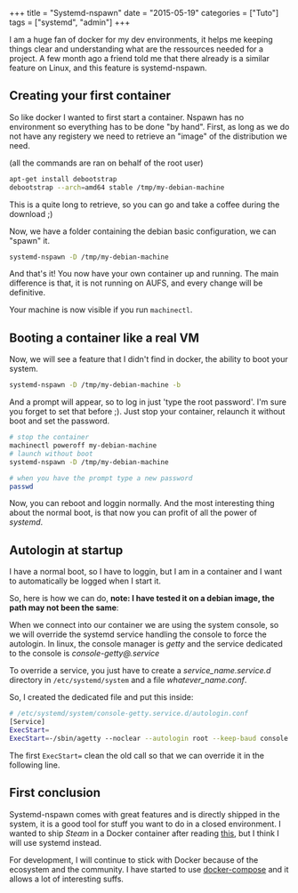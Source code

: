 +++
title = "Systemd-nspawn"
date = "2015-05-19"
categories = ["Tuto"]
tags = ["systemd", "admin"]
+++

I am a huge fan of docker for my dev environments, it helps me keeping things
clear and understanding what are the ressources needed for a project.
A few month ago a friend told me that there already is a similar feature on
Linux, and this feature is systemd-nspawn.

## Creating your first container

So like docker I wanted to first start a container. Nspawn has no environment
so everything has to be done "by hand". First, as long as we do not have any
registery we need to retrieve an "image" of the distribution we need.

(all the commands are ran on behalf of the root user)
```bash
apt-get install debootstrap
debootstrap --arch=amd64 stable /tmp/my-debian-machine
```

This is a quite long to retrieve, so you can go and take a coffee during the
download ;)

Now, we have a folder containing the debian basic configuration, we can "spawn"
it.

```bash
systemd-nspawn -D /tmp/my-debian-machine
```

And that's it! You now have your own container up and running.
The main difference is that, it is not running on AUFS, and every change will
be definitive.

Your machine is now visible if you run `machinectl`.

## Booting a container like a real VM

Now, we will see a feature that I didn't find in docker, the ability to boot
your system.

```bash
systemd-nspawn -D /tmp/my-debian-machine -b
```

And a prompt will appear, so to log in just 'type the root password'.
I'm sure you forget to set that before ;). Just stop your container,
relaunch it without boot and set the password.

```bash
# stop the container
machinectl poweroff my-debian-machine
# launch without boot
systemd-nspawn -D /tmp/my-debian-machine

# when you have the prompt type a new password
passwd
```

Now, you can reboot and loggin normally. And the most interesting thing about
the normal boot, is that now you can profit of all the power of *systemd*.

## Autologin at startup

I have a normal boot, so I have to loggin, but I am in a container and I want
to automatically be logged when I start it.

So, here is how we can do,
**note: I have tested it on a debian image, the path may not been the same**:

When we connect into our container we are using the system console, so
we will override the systemd service handling the console to force the
autologin. In linux, the console manager is *getty* and the service dedicated
to the console is *console-getty@.service*

To override a service, you just have to create a *service_name.service.d*
directory in `/etc/systemd/system` and a file *whatever_name.conf*.

So, I created the dedicated file and put this inside:

```bash
# /etc/systemd/system/console-getty.service.d/autologin.conf
[Service]
ExecStart=
ExecStart=-/sbin/agetty --noclear --autologin root --keep-baud console 115200,38400,9600 $TERM

```

The first `ExecStart=` clean the old call so that we can override it in the
following line.

## First conclusion

Systemd-nspawn comes with great features and is directly shipped in the system,
it is a good tool for stuff you want to do in a closed environment.
I wanted to ship *Steam* in a Docker container after reading
[this](http://fabiorehm.com/blog/2014/09/11/running-gui-apps-with-docker/),
but I think I will use systemd instead.

For development, I will continue to stick with Docker because of the
ecosystem and the community. I have started to use
[docker-compose](https://maci0.wordpress.com/2014/05/02/run-any-applications-on-rhel7-containerized-with-3d-acceleration-and-pulseaudio-steam-pidgin-vlc/) and it allows a lot
of interesting suffs.
